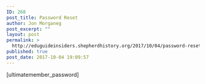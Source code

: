 ```yaml
---
ID: 268
post_title: Password Reset
author: Jon Morganeg
post_excerpt: ""
layout: post
permalink: >
  http://eduguideinsiders.shepherdhistory.org/2017/10/04/password-reset/
published: true
post_date: 2017-10-04 19:09:57
---
```

[ultimatemember_password]